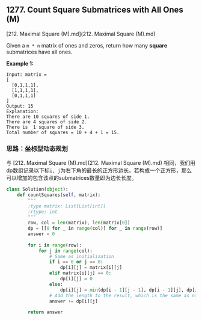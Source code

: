 ## 1277. Count Square Submatrices with All Ones (M)

 [212. Maximal Square (M).md](212. Maximal Square (M).md) 

Given a `m * n` matrix of ones and zeros, return how many **square** submatrices have all ones.

**Example 1:**

```
Input: matrix =
[
  [0,1,1,1],
  [1,1,1,1],
  [0,1,1,1]
]
Output: 15
Explanation: 
There are 10 squares of side 1.
There are 4 squares of side 2.
There is  1 square of side 3.
Total number of squares = 10 + 4 + 1 = 15.
```

### 思路：坐标型动态规划

与 [212. Maximal Square (M).md](212. Maximal Square (M).md) 相同，我们用dp数组记录以下标`i, j`为右下角的最长的正方形边长。若构成一个正方形，那么可以增加的包含该点的submatrices数量即为边长长度。

```python
class Solution(object):
    def countSquares(self, matrix):
        """
        :type matrix: List[List[int]]
        :rtype: int
        """
        row, col = len(matrix), len(matrix[0])
        dp = [[0 for _ in range(col)] for _ in range(row)]
        answer = 0
        
        for i in range(row):
            for j in range(col):
                # Same as initialization
                if i == 0 or j == 0:
                    dp[i][j] = matrix[i][j]
                elif matrix[i][j] == 0:
                    dp[i][j] = 0
                else:
                    dp[i][j] = min(dp[i - 1][j - 1], dp[i - 1][j], dp[i][j - 1]) + 1
                # Add the length to the result, which is the same as number of new submatrices
                answer += dp[i][j]
        
        return answer
```

